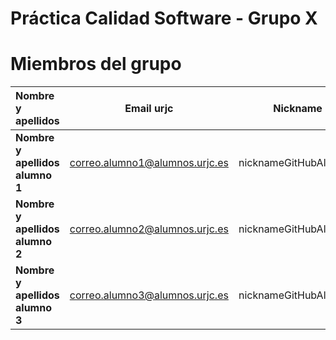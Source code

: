 # Práctica Calidad Software - Grupo X

# Miembros del grupo
| Nombre y apellidos | Email urjc | Nickname GitHub |
|:-----------------|:-----:|-------:|
| **Nombre y apellidos alumno 1**    | correo.alumno1@alumnos.urjc.es | nicknameGitHubAlumno1 |
| **Nombre y apellidos alumno 2**    | correo.alumno2@alumnos.urjc.es | nicknameGitHubAlumno2 |
| **Nombre y apellidos alumno 3**    | correo.alumno3@alumnos.urjc.es | nicknameGitHubAlumno3 |
